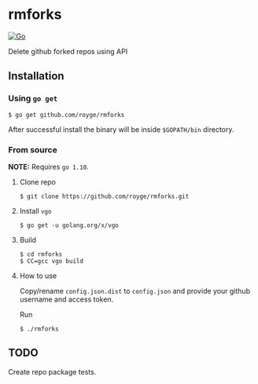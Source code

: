# rmforks

[![Go](https://github.com/royge/rmforks/actions/workflows/go.yml/badge.svg)](https://github.com/royge/rmforks/actions/workflows/go.yml)

Delete github forked repos using API

## Installation

### Using `go get`

```
$ go get github.com/royge/rmforks
```

After successful install the binary will be inside `$GOPATH/bin` directory.

### From source

**NOTE:** Requires `go 1.10`.

1. Clone repo

    ```
    $ git clone https://github.com/royge/rmforks.git
    ```

1. Install `vgo`

    ```
    $ go get -u golang.org/x/vgo
    ```

1. Build

    ```
    $ cd rmforks
    $ CC=gcc vgo build
    ```

1. How to use

    Copy/rename ```config.json.dist``` to ```config.json``` and provide your github username and access token.

    Run

    ```
    $ ./rmforks
    ```

## TODO

Create repo package tests.
